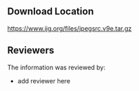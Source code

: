 ## Download Location

https://www.ijg.org/files/jpegsrc.v9e.tar.gz

## Reviewers

The information was reviewed by:

* add reviewer here